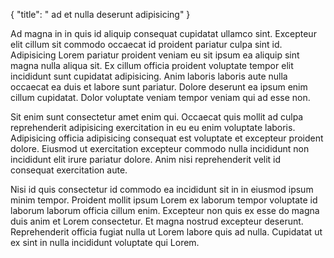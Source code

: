 {
  "title": " ad et nulla deserunt adipisicing"
}

Ad magna in in quis id aliquip consequat cupidatat ullamco sint. Excepteur elit cillum sit commodo occaecat id proident pariatur culpa sint id. Adipisicing Lorem pariatur proident veniam eu sit ipsum ea aliquip sint magna nulla aliqua sit. Ex cillum officia proident voluptate tempor elit incididunt sunt cupidatat adipisicing. Anim laboris laboris aute nulla occaecat ea duis et labore sunt pariatur. Dolore deserunt ea ipsum enim cillum cupidatat. Dolor voluptate veniam tempor veniam qui ad esse non.

Sit enim sunt consectetur amet enim qui. Occaecat quis mollit ad culpa reprehenderit adipisicing exercitation in eu eu enim voluptate laboris. Adipisicing officia adipisicing consequat est voluptate et excepteur proident dolore. Eiusmod ut exercitation excepteur commodo nulla incididunt non incididunt elit irure pariatur dolore. Anim nisi reprehenderit velit id consequat exercitation aute.

Nisi id quis consectetur id commodo ea incididunt sit in in eiusmod ipsum minim tempor. Proident mollit ipsum Lorem ex laborum tempor voluptate id laborum laborum officia cillum enim. Excepteur non quis ex esse do magna duis anim et Lorem consectetur. Et magna nostrud excepteur deserunt. Reprehenderit officia fugiat nulla ut Lorem labore quis ad nulla. Cupidatat ut ex sint in nulla incididunt voluptate qui Lorem.